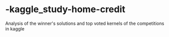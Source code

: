 # -kaggle_study-home-credit
Analysis of the winner's solutions and top voted kernels of the competitions in kaggle

